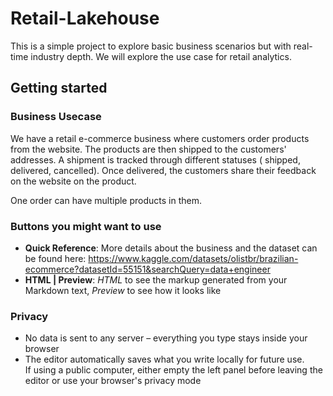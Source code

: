 # Retail-Lakehouse

This is a simple project to explore basic business scenarios but with real-time industry depth.
We will explore the use case for retail analytics.


## Getting started

### Business Usecase

We have a retail e-commerce business where customers order products from the website.
The products are then shipped to the customers' addresses. A shipment is tracked through different statuses ( shipped, delivered, cancelled). Once delivered, the customers share their feedback on the website on the product.

One order can have multiple products in them. 

### Buttons you might want to use

- **Quick Reference**: More details about the business and the dataset can be found here: https://www.kaggle.com/datasets/olistbr/brazilian-ecommerce?datasetId=55151&searchQuery=data+engineer
- **HTML | Preview**: *HTML* to see the markup generated from your Markdown text, *Preview* to see how it looks like

### Privacy

- No data is sent to any server – everything you type stays inside your browser
- The editor automatically saves what you write locally for future use.  
  If using a public computer, either empty the left panel before leaving the editor or use your browser's privacy mode
